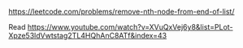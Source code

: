 https://leetcode.com/problems/remove-nth-node-from-end-of-list/  
  
Read https://www.youtube.com/watch?v=XVuQxVej6y8&list=PLot-Xpze53ldVwtstag2TL4HQhAnC8ATf&index=43